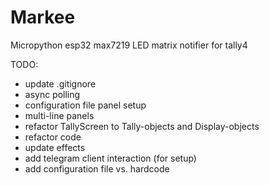 # Markee
Micropython esp32 max7219 LED matrix notifier for tally4

TODO:
* update .gitignore
* async polling
* configuration file panel setup
* multi-line panels
* refactor TallyScreen to Tally-objects and Display-objects
* refactor code
* update effects
* add telegram client interaction (for setup)
* add configuration file vs. hardcode
